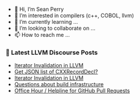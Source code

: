 - 👋 Hi, I’m Sean Perry
- 👀 I’m interested in compilers (c++, COBOL, llvm)
- 🌱 I’m currently learning ...
- 💞️ I’m looking to collaborate on ...
- 📫 How to reach me ...

<!---
s66perry/s66perry is a ✨ special ✨ repository because its `README.md` (this file) appears on your GitHub profile.
You can click the Preview link to take a look at your changes.
--->
### 📕 Latest LLVM Discourse Posts

<!-- DISCOURSE-LLVM:START -->
- [Iterator Invalidation in LLVM](https://discourse.llvm.org/t/iterator-invalidation-in-llvm/73194#post_2)
- [Get JSON list of CXXRecordDecl?](https://discourse.llvm.org/t/get-json-list-of-cxxrecorddecl/73195#post_1)
- [Iterator Invalidation in LLVM](https://discourse.llvm.org/t/iterator-invalidation-in-llvm/73194#post_1)
- [Questions about build infrastructure](https://discourse.llvm.org/t/questions-about-build-infrastructure/72567#post_8)
- [Office Hour / Helpline for GitHub Pull Requests](https://discourse.llvm.org/t/office-hour-helpline-for-github-pull-requests/73145#post_11)
<!-- DISCOURSE-LLVM:END -->
